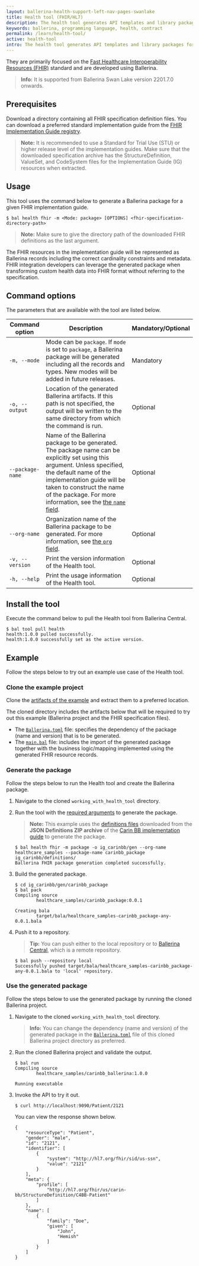 ```yaml
---
layout: ballerina-health-support-left-nav-pages-swanlake
title: Health tool (FHIR/HL7)
description: The health tool generates API templates and library packages for developing healthcare integrations.
keywords: ballerina, programming language, health, contract
permalink: /learn/health-tool/
active: health-tool
intro: The health tool generates API templates and library packages for developing healthcare integrations.
---
```


They are primarily focused on the [Fast Healthcare Interoperability Resources (FHIR)](https://www.hl7.org/fhir/overview.html) standard and are developed using Ballerina.

>**Info:** It is supported from Ballerina Swan Lake version 2201.7.0 onwards.

## Prerequisites

Download a directory containing all FHIR specification definition files. You can download a preferred standard implementation guide from the [FHIR Implementation Guide registry](https://fhir.org/guides/registry/).

>**Note:** It is recommended to use a Standard for Trial Use (STU) or higher release level of the implementation guides. Make sure that the downloaded specification archive has the StructureDefinition, ValueSet, and CodeSystem files for the Implementation Guide (IG) resources when extracted.

## Usage

This tool uses the command below to generate a Ballerina package for a given FHIR implementation guide. 

```
$ bal health fhir -m <Mode: package> [OPTIONS] <fhir-specification-directory-path>
```

>**Note:** Make sure to give the directory path of the downloaded FHIR definitions as the last argument. 

The FHIR resources in the implementation guide will be represented as Ballerina records including the correct cardinality constraints and metadata. FHIR integration developers can leverage the generated package when transforming custom health data into FHIR format without referring to the specification.

## Command options

The parameters that are available with the tool are listed below.

| Command option      | Description                                                                                                                                                                                                                                                                                                                                                                     | Mandatory/Optional |
|----------------|---------------------------------------------------------------------------------------------------------------------------------------------------------------------------------------------------------------------------------------------------------------------------------------------------------------------------------------------------------------------------------|--------------------|
| `-m, --mode`     | Mode can be `package`. If `mode` is set to `package`, a Ballerina package will be generated including all the records and types. New modes will be added in future releases.                                                                                                                                                                                                      | Mandatory          |
| `-o, --output`   | Location of the generated Ballerina artifacts. If this path is not specified, the output will be written to the same directory from which the command is run.                                                                                                                                                                                                                   | Optional           |
| `--package-name` | Name of the Ballerina package to be generated. The package name can be explicitly set using this argument. Unless specified, the default name of the implementation guide will be taken to construct the name of the package. For more information, see the <a href="https://ballerina.io/learn/package-references/#the-name-field" target="_blank">the <code>name</code> field</a>. | Optional           |
| `--org-name`     | Organization name of the Ballerina package to be generated. For more information, see <a href="https://ballerina.io/learn/package-references/#the-org-field" target="_blank"> the <code>org</code> field</a>.                                                                                                                                                                   | Optional           |
| `-v, --version`  | Print the version information of the Health tool.                                                                                                                                                                                                                                                                                                                               | Optional           |
| `-h, --help`     | Print the usage information of the Health tool.                                                                                                                                                                                                                                                                                                                                     | Optional           |

## Install the tool

Execute the command below to pull the Health tool from Ballerina Central.

```
$ bal tool pull health
health:1.0.0 pulled successfully.
health:1.0.0 successfully set as the active version.
```

## Example

Follow the steps below to try out an example use case of the Health tool.

### Clone the example project

Clone the [artifacts of the example](https://github.com/ballerina-guides/healthcare-samples/tree/main/working_with_health_tool) and extract them to a preferred location.

The cloned directory includes the artifacts below that will be required to try out this example (Ballerina project and the FHIR specification files). 

- The [`Ballerina.toml`](https://github.com/ballerina-guides/healthcare-samples/blob/main/working_with_health_tool/Ballerina.toml) file: specifies the dependency of the package (name and version) that is to be generated. 
- The [`main.bal`](https://github.com/ballerina-guides/healthcare-samples/blob/main/working_with_health_tool/main.bal) file: includes the import of the generated package together with the business logic/mapping implemented using the generated FHIR resource records.

### Generate the package

Follow the steps below to run the Health tool and create the Ballerina package.

1. Navigate to the cloned `working_with_health_tool` directory.

2. Run the tool with the [required arguments](#command-options) to generate the package.

    >**Note:** This example uses the [definitions files](https://github.com/ballerina-guides/healthcare-samples/tree/main/working_with_health_tool/ig_carinbb/definitions) downloaded from the **JSON Definitions ZIP archive** of the [Carin BB implementation guide](https://hl7.org/fhir/us/carin-bb/STU2/downloads.html) to generate the package.

    ```
    $ bal health fhir -m package -o ig_carinbb/gen --org-name healthcare_samples --package-name carinbb_package ig_carinbb/definitions/
    Ballerina FHIR package generation completed successfully.
    ```

3. Build the generated package.

    ```
    $ cd ig_carinbb/gen/carinbb_package
    $ bal pack
    Compiling source
            healthcare_samples/carinbb_package:0.0.1

    Creating bala
            target/bala/healthcare_samples-carinbb_package-any-0.0.1.bala
    ```

4. Push it to a repository.

    >**Tip:** You can push either to the local repository or to [Ballerina Central](https://central.ballerina.io/), which is a remote repository.

    ```
    $ bal push --repository local
    Successfully pushed target/bala/healthcare_samples-carinbb_package-any-0.0.1.bala to 'local' repository.
    ```

### Use the generated package

Follow the steps below to use the generated package by running the cloned Ballerina project.

1. Navigate to the cloned `working_with_health_tool` directory.

    >**Info:** You can change the dependency (name and version) of the generated package in the [`Ballerina.toml`](https://github.com/ballerina-guides/healthcare-samples/blob/main/working_with_health_tool/Ballerina.toml) file of this cloned Ballerina project directory as preferred. 

2. Run the cloned Ballerina project and validate the output.

    ```
    $ bal run
    Compiling source
            healthcare_samples/carinbb_ballerina:1.0.0

    Running executable
    ```

3. Invoke the API to try it out.

    ```
    $ curl http://localhost:9090/Patient/2121
    ```

    You can view the response shown below.

    ```
    {
        "resourceType": "Patient",
        "gender": "male",
        "id": "2121",
        "identifier": [
            {
                "system": "http://hl7.org/fhir/sid/us-ssn",
                "value": "2121"
            }
        ],
        "meta": {
            "profile": [
                "http://hl7.org/fhir/us/carin-bb/StructureDefinition/C4BB-Patient"
            ]
        },
        "name": [
            {
                "family": "Doe",
                "given": [
                    "John",
                    "Hemish"
                ]
            }
        ]
    }
    ```
